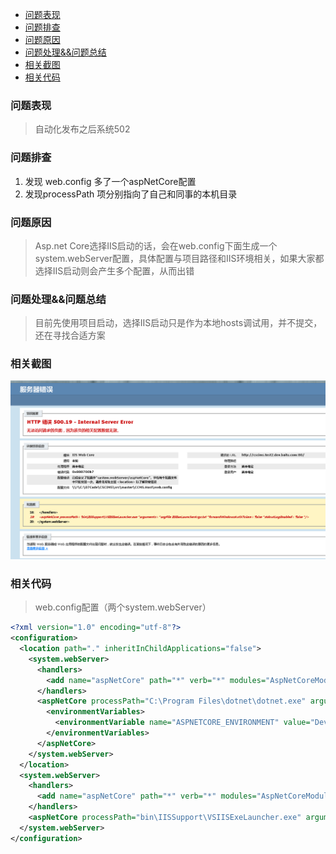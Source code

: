 - [问题表现](#%E9%97%AE%E9%A2%98%E8%A1%A8%E7%8E%B0)
- [问题排查](#%E9%97%AE%E9%A2%98%E6%8E%92%E6%9F%A5)
- [问题原因](#%E9%97%AE%E9%A2%98%E5%8E%9F%E5%9B%A0)
- [问题处理&&问题总结](#%E9%97%AE%E9%A2%98%E5%A4%84%E7%90%86%E9%97%AE%E9%A2%98%E6%80%BB%E7%BB%93)
- [相关截图](#%E7%9B%B8%E5%85%B3%E6%88%AA%E5%9B%BE)
- [相关代码](#%E7%9B%B8%E5%85%B3%E4%BB%A3%E7%A0%81)
  
  
### 问题表现
> 自动化发布之后系统502

### 问题排查
1. 发现 web.config 多了一个aspNetCore配置
2. 发现processPath 项分别指向了自己和同事的本机目录

### 问题原因
> Asp.net Core选择IIS启动的话，会在web.config下面生成一个system.webServer配置，具体配置与项目路径和IIS环境相关，如果大家都选择IIS启动则会产生多个配置，从而出错

### 问题处理&&问题总结
> 目前先使用项目启动，选择IIS启动只是作为本地hosts调试用，并不提交，还在寻找合适方案

### 相关截图

![Markdown](images/01.png?raw=true)


### 相关代码
> web.config配置（两个system.webServer）
```xml
<?xml version="1.0" encoding="utf-8"?>
<configuration>
  <location path="." inheritInChildApplications="false">
    <system.webServer>
      <handlers>
        <add name="aspNetCore" path="*" verb="*" modules="AspNetCoreModuleV2" resourceType="Unspecified" />
      </handlers>
      <aspNetCore processPath="C:\Program Files\dotnet\dotnet.exe" arguments="exec &quot;C:\Project\2019\src\master\CCMS.Host\bin\Debug\netcoreapp2.2\CCMS.Host.dll&quot;" stdoutLogEnabled="true" hostingModel="InProcess">
        <environmentVariables>
          <environmentVariable name="ASPNETCORE_ENVIRONMENT" value="Development" />
        </environmentVariables>
      </aspNetCore>
    </system.webServer>
  </location>
  <system.webServer>
    <handlers>
      <add name="aspNetCore" path="*" verb="*" modules="AspNetCoreModule" resourceType="Unspecified" />
    </handlers>
    <aspNetCore processPath="bin\IISSupport\VSIISExeLauncher.exe" arguments="-argFile IISExeLauncherArgs.txt" forwardWindowsAuthToken="false" stdoutLogEnabled="false" />
  </system.webServer>
</configuration>
```
